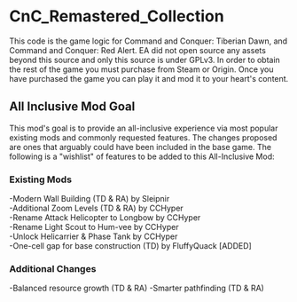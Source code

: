 # CnC_Remastered_Collection

This code is the game logic for Command and Conquer: Tiberian Dawn, and Command and Conquer: Red Alert. 
EA did not open source any assets beyond this source and only this source is under GPLv3. In order to obtain the rest of the game 
you must purchase from Steam or Origin. Once you have purchased the game you can play it and mod it to your heart's content.

## All Inclusive Mod Goal

This mod's goal is to provide an all-inclusive experience via most popular existing mods and commonly requested features. The changes proposed
are ones that arguably could have been included in the base game. The following is a "wishlist" of features to be added to this All-Inclusive Mod:

### Existing Mods
-Modern Wall Building (TD & RA) by Sleipnir  
-Additional Zoom Levels (TD & RA) by CCHyper  
-Rename Attack Helicopter to Longbow by CCHyper  
-Rename Light Scout to Hum-vee by CCHyper  
-Unlock Helicarrier & Phase Tank by CCHyper  
-One-cell gap for base construction (TD) by FluffyQuack  [ADDED]   

### Additional Changes
-Balanced resource growth (TD & RA)
-Smarter pathfinding (TD & RA)



